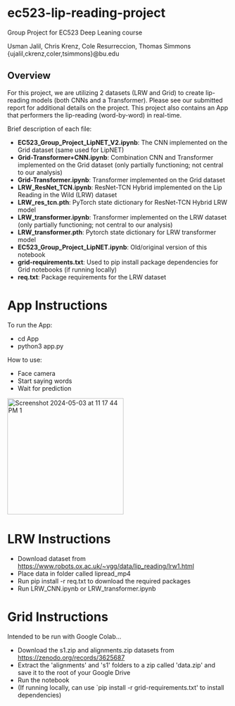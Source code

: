 # ec523-lip-reading-project
Group Project for EC523 Deep Leaning course

Usman Jalil, Chris Krenz, Cole Resurreccion, Thomas Simmons
{ujalil,ckrenz,coler,tsimmons}@bu.edu


## Overview

For this project, we are utilizing 2 datasets (LRW and Grid) to create lip-reading models (both CNNs and a Transformer).  Please see our submitted report for additional details on the project.  This project also contains an App that performers the lip-reading (word-by-word) in real-time.

Brief description of each file: 
 - **EC523_Group_Project_LipNET_V2.ipynb**: The CNN implemented on the Grid dataset (same used for LipNET)
 - **Grid-Transformer+CNN.ipynb**: Combination CNN and Transformer implemented on the Grid dataset (only partially functioning; not central to our analysis)
 - **Grid-Transformer.ipynb**: Transformer implemented on the Grid dataset
 - **LRW_ResNet_TCN.ipynb**: ResNet-TCN Hybrid implemented on the Lip Reading in the Wild (LRW) dataset
 - **LRW_res_tcn.pth**: PyTorch state dictionary for ResNet-TCN Hybrid LRW model
 - **LRW_transformer.ipynb**: Transformer implemented on the LRW dataset (only partially functioning; not central to our analysis)
 - **LRW_transformer.pth**: Pytorch state dictionary for LRW transformer model
 - **EC523_Group_Project_LipNET.ipynb**: Old/original version of this notebook
 - **grid-requirements.txt**: Used to pip install package dependencies for Grid notebooks (if running locally)
 - **req.txt**: Package requirements for the LRW dataset


# App Instructions

To run the App:
- cd App
- python3 app.py

How to use: 
- Face camera
- Start saying words
- Wait for prediction 

<img width="264" alt="Screenshot 2024-05-03 at 11 17 44 PM 1" src="https://github.com/chris-krenz/ec523-lip-reading-project/assets/74789609/bd4d7c17-f51e-443a-beb1-6d070a8b85d2">


# LRW Instructions

- Download dataset from https://www.robots.ox.ac.uk/~vgg/data/lip_reading/lrw1.html
- Place data in folder called lipread_mp4
- Run pip install -r req.txt to download the required packages
- Run LRW_CNN.ipynb or LRW_transformer.ipynb


# Grid Instructions

Intended to be run with Google Colab...
- Download the s1.zip and alignments.zip datasets from https://zenodo.org/records/3625687
- Extract the 'alignments' and 's1' folders to a zip called 'data.zip' and save it to the root of your Google Drive
- Run the notebook
- (If running locally, can use `pip install -r grid-requirements.txt' to install dependencies)
